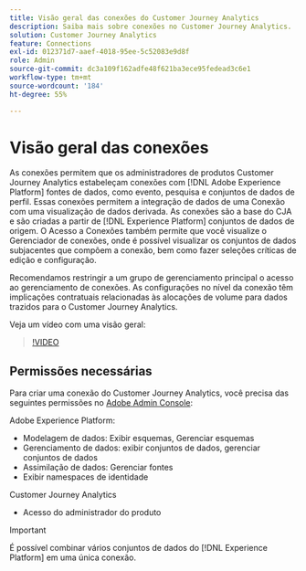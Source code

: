 ```yaml
---
title: Visão geral das conexões do Customer Journey Analytics
description: Saiba mais sobre conexões no Customer Journey Analytics.
solution: Customer Journey Analytics
feature: Connections
exl-id: 012371d7-aaef-4018-95ee-5c52083e9d8f
role: Admin
source-git-commit: dc3a109f162adfe48f621ba3ece95fedead3c6e1
workflow-type: tm+mt
source-wordcount: '184'
ht-degree: 55%

---
```


# Visão geral das conexões

As conexões permitem que os administradores de produtos Customer Journey Analytics estabeleçam conexões com [!DNL Adobe Experience Platform] fontes de dados, como evento, pesquisa e conjuntos de dados de perfil. Essas conexões permitem a integração de dados de uma Conexão com uma visualização de dados derivada. As conexões são a base do CJA e são criadas a partir de [!DNL Experience Platform] conjuntos de dados de origem. O Acesso a Conexões também permite que você visualize o Gerenciador de conexões, onde é possível visualizar os conjuntos de dados subjacentes que compõem a conexão, bem como fazer seleções críticas de edição e configuração.

Recomendamos restringir a um grupo de gerenciamento principal o acesso ao gerenciamento de conexões. As configurações no nível da conexão têm implicações contratuais relacionadas às alocações de volume para dados trazidos para o Customer Journey Analytics.

Veja um vídeo com uma visão geral:

>[!VIDEO](https://video.tv.adobe.com/v/35111/?quality=12&learn=on)

## Permissões necessárias

Para criar uma conexão do Customer Journey Analytics, você precisa das seguintes permissões no [Adobe Admin Console](https://helpx.adobe.com/br/enterprise/admin-guide.html/enterprise/using/manage-permissions-and-roles.ug.html):

Adobe Experience Platform:
* Modelagem de dados: Exibir esquemas, Gerenciar esquemas
* Gerenciamento de dados: exibir conjuntos de dados, gerenciar conjuntos de dados
* Assimilação de dados: Gerenciar fontes
* Exibir namespaces de identidade

Customer Journey Analytics
* Acesso do administrador do produto

>[!IMPORTANT]
>
>É possível combinar vários conjuntos de dados do [!DNL Experience Platform] em uma única conexão.
